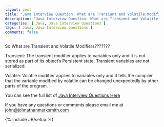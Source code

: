 ```yaml
---
layout: post
title: "Java Interview Question: What are Transient and Volatile Modifiers?"
description: "Java Interview Question: What are Transient and Volatile Modifiers?"
categories: [ Java, Java Interview Questions ]
tags: [ Java, Java Interview Questions ]
comments: false
---
```


So What are Transient and Volatile Modifiers???????

Transient: The transient modifier applies to variables only and it is not stored as part of its object’s Persistent state. Transient variables are not serialized.

Volatile: Volatile modifier applies to variables only and it tells the compiler that the variable modified by volatile can be changed unexpectedly by other parts of the program.


You can see the full list of <a href="/java-interview-questions.html">Java Interview Questions Here</a>

If you have any questions or comments please email me at <a href="mailto:john@johnathanmarksmith.com">john@johnathanmarksmith.com</a>

{% include JB/setup %}
